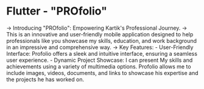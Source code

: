    # Flutter - "PROfolio"

-> Introducing "PROfolio": Empowering Kartik's Professional Journey.
-> This is an innovative and user-friendly mobile application designed to help professionals like you showcase my skills, education, and work 
   background in an impressive and comprehensive way.
-> Key Features:
      - User-Friendly Interface: Profolio offers a sleek and intuitive interface, ensuring a seamless user experience. 
      - Dynamic Project Showcase: I can present My skills and achievements using a variety of multimedia options. Profolio allows me to 
        include images, videos, documents, and links to showcase his expertise and the projects he has worked on.
      
